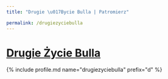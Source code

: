 ```yaml
---
title: "Drugie \u017Bycie Bulla | Patromierz"

permalink: /drugiezyciebulla
---
```


# [Drugie Życie Bulla](https://patronite.pl/drugiezyciebulla)

{% include profile.md name="drugiezyciebulla" prefix="d" %}
